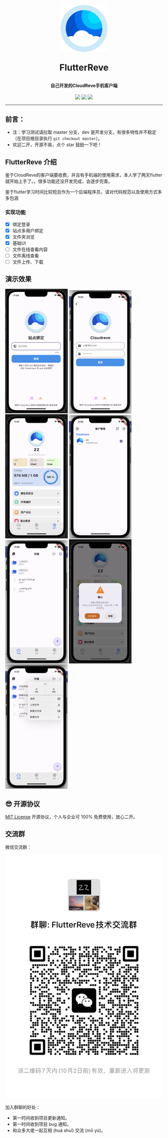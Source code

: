 <p align="center">
	<img alt="logo" src="images/favicon.ico" width="150" height="150">
</p>
<h1 align="center" style="margin: 30px 0 30px; font-weight: bold;">FlutterReve</h1>
<h4 align="center">自己开发的CloudReve手机客户端</h4>

<p align="center">
	<a href="https://gitee.com/zznote/base-role/stargazers"><img src="https://gitee.com/zznote/base-role/badge/star.svg?theme=gvp"></a>
	<a href="https://gitee.com/zznote/base-role/members"><img src="https://gitee.com/zznote/base-role/badge/fork.svg?theme=gvp"></a>
	<a href="https://github.com/dromara/sa-token/blob/master/LICENSE"><img src="https://img.shields.io/github/license/dromara/sa-token.svg?style=flat-square"></a>
</p>

---

## 前言：

- 注：学习测试请拉取 master 分支，dev 是开发分支，有很多特性并不稳定（在项目根目录执行 `git checkout master`）。
- 欢迎二开，开源不易，点个 star 鼓励一下吧！

## FlutterReve 介绍

鉴于CloudReve的客户端要收费，并且有手机端的使用需求，本人学了两天flutter就开始上手了。。很多功能还没开发完成，会逐步完善。

鉴于flutter学习时间比较短且作为一个后端程序员，请对代码规范以及使用方式多多包涵

### 实现功能

- [x] 绑定登录
- [x] 站点多用户绑定
- [x] 文件夹浏览
- [x] 基础UI
- [ ] 文件在线查看内容
- [ ] 文件离线查看
- [ ] 文件上传、下载

## 演示效果

<img src="images/login.png" width="200">
<img src="images/login2.png" width="200">
<img src="images/user.png" width="200">
<img src="images/users.png" width="200">
<img src="images/index.png" width="200">
<img src="images/logout.png" width="200">
<img src="images/upload.png" width="200">

## 😎 开源协议

[MIT License](https://gitee.com/zhijiantianya/ruoyi-vue-pro/blob/master/LICENSE) 开源协议，个人与企业可 100% 免费使用，放心二开。

## 交流群

微信交流群：

![微信群](images/group.png ':size=230')
<br>

加入群聊的好处：

- 第一时间收到项目更新通知。
- 第一时间收到项目 bug 通知。
- 和众多大佬一起互相 (huá shuǐ) 交流 (mō yú)。

